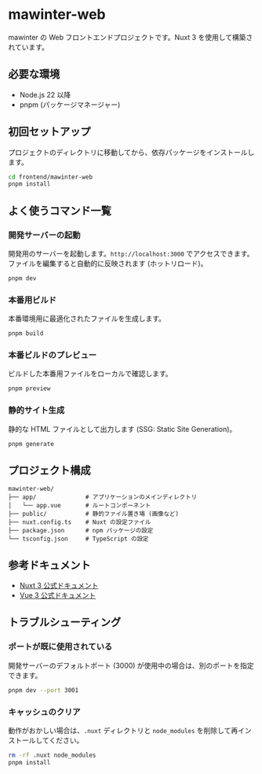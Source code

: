 # mawinter-web

mawinter の Web フロントエンドプロジェクトです。Nuxt 3 を使用して構築されています。

## 必要な環境

- Node.js 22 以降
- pnpm (パッケージマネージャー)

## 初回セットアップ

プロジェクトのディレクトリに移動してから、依存パッケージをインストールします。

```bash
cd frontend/mawinter-web
pnpm install
```

## よく使うコマンド一覧

### 開発サーバーの起動

開発用のサーバーを起動します。`http://localhost:3000` でアクセスできます。
ファイルを編集すると自動的に反映されます (ホットリロード)。

```bash
pnpm dev
```

### 本番用ビルド

本番環境用に最適化されたファイルを生成します。

```bash
pnpm build
```

### 本番ビルドのプレビュー

ビルドした本番用ファイルをローカルで確認します。

```bash
pnpm preview
```

### 静的サイト生成

静的な HTML ファイルとして出力します (SSG: Static Site Generation)。

```bash
pnpm generate
```

## プロジェクト構成

```
mawinter-web/
├── app/              # アプリケーションのメインディレクトリ
│   └── app.vue       # ルートコンポーネント
├── public/           # 静的ファイル置き場 (画像など)
├── nuxt.config.ts    # Nuxt の設定ファイル
├── package.json      # npm パッケージの設定
└── tsconfig.json     # TypeScript の設定
```

## 参考ドキュメント

- [Nuxt 3 公式ドキュメント](https://nuxt.com/docs/getting-started/introduction)
- [Vue 3 公式ドキュメント](https://ja.vuejs.org/guide/introduction.html)

## トラブルシューティング

### ポートが既に使用されている

開発サーバーのデフォルトポート (3000) が使用中の場合は、別のポートを指定できます。

```bash
pnpm dev --port 3001
```

### キャッシュのクリア

動作がおかしい場合は、`.nuxt` ディレクトリと `node_modules` を削除して再インストールしてください。

```bash
rm -rf .nuxt node_modules
pnpm install
```

